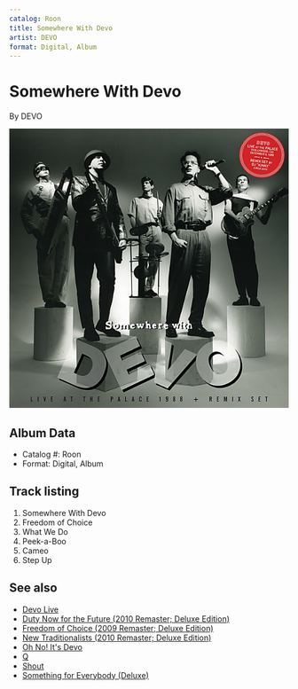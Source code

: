 ```yaml
---
catalog: Roon
title: Somewhere With Devo
artist: DEVO
format: Digital, Album
---
```


# Somewhere With Devo

By DEVO

![](../../assets/albumcovers/DEVO-Somewhere_With_Devo.png)

## Album Data

- Catalog #: Roon
- Format: Digital, Album


## Track listing


1. Somewhere With Devo
2. Freedom of Choice
3. What We Do
4. Peek-a-Boo
5. Cameo
6. Step Up


## See also

- [Devo Live](Devo_Live.md)
- [Duty Now for the Future (2010 Remaster; Deluxe Edition)](Duty_Now_for_the_Future_2010_Remaster;_Deluxe_Edition.md)
- [Freedom of Choice (2009 Remaster; Deluxe Edition)](Freedom_of_Choice_2009_Remaster;_Deluxe_Edition.md)
- [New Traditionalists (2010 Remaster; Deluxe Edition)](New_Traditionalists_2010_Remaster;_Deluxe_Edition.md)
- [Oh No! It's Devo](Oh_No!_Its_Devo.md)
- [Q](Q-_Are_We_Not_Men_A-_We_Are_Devo!_2009_Remaster;_Deluxe_Edition.md)
- [Shout](Shout.md)
- [Something for Everybody (Deluxe)](Something_for_Everybody_Deluxe.md)
